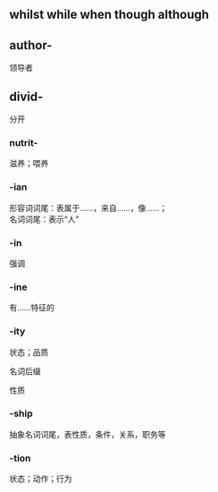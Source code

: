 ## whilst while when though although

<a-word word="whilst"></a-word>
<a-word word="while"></a-word>
<a-word word="when"></a-word>
<a-word word="though"></a-word>
<a-word word="although"></a-word>

## author-

领导者

<a-word word="authority"></a-word>
<a-word word="authorization"></a-word>

## divid-

分开

<a-word word="individual"></a-word>
<a-word word="divider"></a-word>

### nutrit-

滋养；喂养

<a-word word="nutrition"></a-word>
<a-word word="nursery"></a-word>
<a-word word="nutritious"></a-word>
<a-word word="nutritive"></a-word>

### -ian

形容词词尾：表属于……，来自……，像……；
<br/>名词词尾：表示“人”

<a-word word="guard"></a-word>
<a-word word="guardian"></a-word>

### -in

强调

<a-word word="individual"></a-word>
<a-word word="inspect"></a-word>
<a-word word="indicate"></a-word>
<a-word word="increase"></a-word>

### -ine

有……特征的

<a-word word="genuine"></a-word>
<a-word word="marine"></a-word>

### -ity

状态；品质

<a-word word="authority"></a-word>
<a-word word="charity"></a-word>
<a-word word="community"></a-word>
<a-word word="electricity"></a-word>
<a-word word="equality"></a-word>
<a-word word="facility"></a-word>
<a-word word="gravity"></a-word>
<a-word word="majority"></a-word>
<a-word word="minority"></a-word>

名词后缀

<a-word word="density"></a-word>
<a-word word="affinity"></a-word>
<a-word word="amity"></a-word>
<a-word word="civility"></a-word>
<a-word word="propensity"></a-word>

性质

<a-word word="conformity"></a-word>

### -ship

抽象名词词尾，表性质，条件，关系，职务等

<a-word word="guardian"></a-word>
<a-word word="guardianship"></a-word>

### -tion

状态；动作；行为

<a-word word="nutrition"></a-word>
<a-word word="proposition"></a-word>
<a-word word="resolution"></a-word>
<a-word word="action"></a-word>
<a-word word="addition"></a-word>
<a-word word="attention"></a-word>
<a-word word="fiction"></a-word>
